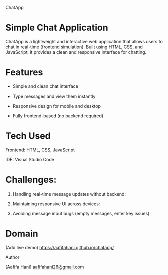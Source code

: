 ChatApp
# Simple Chat Application
ChatApp is a lightweight and interactive web application that allows users to chat in real-time (frontend simulation).
Built using HTML, CSS, and JavaScript, it provides a clean and responsive interface for chatting.

# Features
   * Simple and clean chat interface
  
   * Type messages and view them instantly
  
   * Responsive design for mobile and desktop
  
   * Fully frontend-based (no backend required)

# Tech Used
  Frontend: HTML, CSS, JavaScript
  
  IDE: Visual Studio Code
# Challenges:
 1.	Handling real-time message updates without backend:
    
 2.	Maintaining responsive UI across devices:
    
 3.	Avoiding message input bugs (empty messages, enter key issues):
    

# Domain
(Add live demo)
https://aafifahani.github.io/chatapp/

Author

[Aafifa Hani] aafifahani26@gmail.com
